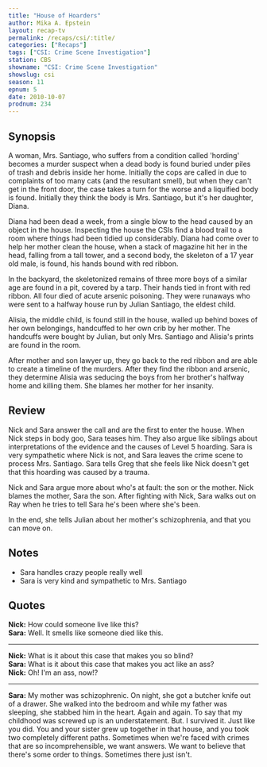 ```yaml
---
title: "House of Hoarders"
author: Mika A. Epstein
layout: recap-tv
permalink: /recaps/csi/:title/
categories: ["Recaps"]
tags: ["CSI: Crime Scene Investigation"]
station: CBS
showname: "CSI: Crime Scene Investigation"
showslug: csi
season: 11
epnum: 5  
date: 2010-10-07
prodnum: 234  
---
```


## Synopsis

A woman, Mrs. Santiago, who suffers from a condition called 'hording' becomes a murder suspect when a dead body is found buried under piles of trash and debris inside her home. Initially the cops are called in due to complaints of too many cats (and the resultant smell), but when they can't get in the front door, the case takes a turn for the worse and a liquified body is found. Initially they think the body is Mrs. Santiago, but it's her daughter, Diana.

Diana had been dead a week, from a single blow to the head caused by an object in the house. Inspecting the house the CSIs find a blood trail to a room where things had been tidied up considerably. Diana had come over to help her mother clean the house, when a stack of magazine hit her in the head, falling from a tall tower, and a second body, the skeleton of a 17 year old male, is found, his hands bound with red ribbon.

In the backyard, the skeletonized remains of three more boys of a similar age are found in a pit, covered by a tarp. Their hands tied in front with red ribbon. All four died of acute arsenic poisoning. They were runaways who were sent to a halfway house run by Julian Santiago, the eldest child.

Alisia, the middle child, is found still in the house, walled up behind boxes of her own belongings, handcuffed to her own crib by her mother. The handcuffs were bought by Julian, but only Mrs. Santiago and Alisia's prints are found in the room.

After mother and son lawyer up, they go back to the red ribbon and are able to create a timeline of the murders. After they find the ribbon and arsenic, they determine Alisia was seducing the boys from her brother's halfway home and killing them. She blames her mother for her insanity.

## Review

Nick and Sara answer the call and are the first to enter the house. When Nick steps in body goo, Sara teases him. They also argue like siblings about interpretations of the evidence and the causes of Level 5 hoarding. Sara is very sympathetic where Nick is not, and Sara leaves the crime scene to process Mrs. Santiago. Sara tells Greg that she feels like Nick doesn't get that this hoarding was caused by a trauma.

Nick and Sara argue more about who's at fault: the son or the mother. Nick blames the mother, Sara the son. After fighting with Nick, Sara walks out on Ray when he tries to tell Sara he's been where she's been.

In the end, she tells Julian about her mother's schizophrenia, and that you can move on.

## Notes

* Sara handles crazy people really well  
* Sara is very kind and sympathetic to Mrs. Santiago

## Quotes

**Nick:** How could someone live like this?  
**Sara:** Well. It smells like someone died like this.  

- - -

**Nick:** What is it about this case that makes you so blind?  
**Sara:** What is it about this case that makes you act like an ass?  
**Nick:** Oh! I'm an ass, now!?  

- - -

**Sara:** My mother was schizophrenic. On night, she got a butcher knife out of a drawer. She walked into the bedroom and while my father was sleeping, she stabbed him in the heart. Again and again. To say that my childhood was screwed up is an understatement. But. I survived it. Just like you did. You and your sister grew up together in that house, and you took two completely different paths. Sometimes when we're faced with crimes that are so incomprehensible, we want answers. We want to believe that there's some order to things. Sometimes there just isn't.


